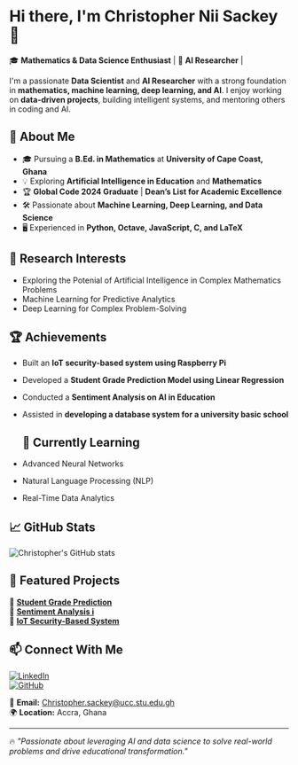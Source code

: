 # Hi there, I'm Christopher Nii Sackey 👋  

🎓 **Mathematics & Data Science Enthusiast** | 🧠 **AI Researcher** |

I'm a passionate **Data Scientist** and **AI Researcher** with a strong foundation in **mathematics, machine learning, deep learning, and AI**. I enjoy working on **data-driven projects**, building intelligent systems, and mentoring others in coding and AI.

## 🚀 About Me  
- 🎓 Pursuing a **B.Ed. in Mathematics** at **University of Cape Coast, Ghana**  
- 💡 Exploring **Artificial Intelligence in Education** and **Mathematics**  
- 🏆 **Global Code 2024 Graduate** | **Dean’s List for Academic Excellence**  
- 🛠️ Passionate about **Machine Learning, Deep Learning, and Data Science**  
- 🖥️ Experienced in **Python, Octave, JavaScript, C, and LaTeX**  

## 🔬 Research Interests  
- Exploring the Potenial of Artificial Intelligence in Complex Mathematics Problems  
- Machine Learning for Predictive Analytics  
- Deep Learning for Complex Problem-Solving  

## 🏆 Achievements  
- Built an **IoT security-based system using Raspberry Pi**  
- Developed a **Student Grade Prediction Model using Linear Regression**  
- Conducted a **Sentiment Analysis on AI in Education**  
- Assisted in **developing a database system for a university basic school**

  ## 🌱 **Currently Learning**
- Advanced Neural Networks  
- Natural Language Processing (NLP)  
- Real-Time Data Analytics 


## 📈 GitHub Stats  
![Christopher's GitHub stats](https://github-readme-stats.vercel.app/api?username=Cnsackey50&show_icons=true&theme=radical)

## 📌 Featured Projects  
🔹 [**Student Grade Prediction**](https://github.com/Cnsackey50/Student-Grade-Prediction)  
🔹 [**Sentiment Analysis i**](https://github.com/Cnsackey50/Sentiment-Analysis-AI-Education)  
🔹 [**IoT Security-Based System**](https://github.com/Cnsackey50/IoT-Security-System)  

## 📫 Connect With Me  
[![LinkedIn](https://img.shields.io/badge/LinkedIn-Christopher%20Sackey-blue?style=for-the-badge&logo=linkedin)](https://www.linkedin.com/in/christopher-sackey-777b3b275)  
[![GitHub](https://img.shields.io/badge/GitHub-Cnsackey50-181717?style=for-the-badge&logo=github)](https://github.com/Cnsackey50)  

📩 **Email:** Christopher.sackey@ucc.stu.edu.gh  
🌍 **Location:** Accra, Ghana  

---

🔥 _"Passionate about leveraging AI and data science to solve real-world problems and drive educational transformation."_  


